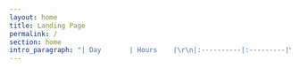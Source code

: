 ```yaml
---
layout: home
title: Landing Page
permalink: /
section: home
intro_paragraph: "| Day       | Hours    |\r\n|:----------|:---------|\r\n| Sunday    | Closed   |\r\n| Monday    | 11 a.m. - 6 p.m. |\r\n| Tuesday   | 11 a.m. - 7 p.m. |\r\n| Wednesday | 11 a.m. - 6 p.m.|\r\n| Thursday  | 11 a.m. - 7 p.m. |\r\n| Friday    | 11 a.m. - 6 p.m. |\r\n| Saturday  | Closed   |\n\n\n\n\n\n"
---
```


